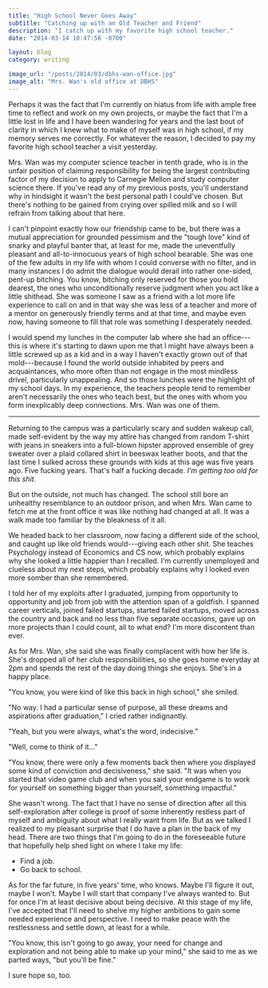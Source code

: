 ```yaml
---
title: "High School Never Goes Away"
subtitle: "Catching up with an Old Teacher and Friend"
description: "I catch up with my favorite high school teacher."
date: "2014-03-14 10:47:56 -0700"

layout: blog
category: writing

image_url: "/posts/2014/03/dbhs-wan-office.jpg"
image_alt: "Mrs. Wan's old office at DBHS"
---
```


Perhaps it was the fact that I'm currently on hiatus from life with ample free time to reflect and work on my own projects, or maybe the fact that I'm a little lost in life and I have been wandering for years and the last bout of clarity in which I knew what to make of myself was in high school, if my memory serves me correctly. For whatever the reason, I decided to pay my favorite high school teacher a visit yesterday.

Mrs. Wan was my computer science teacher in tenth grade, who is in the unfair position of claiming responsibility for being the largest contributing factor of my decision to apply to Carnegie Mellon and study computer science there. If you've read any of my previous posts, you'll understand why in hindsight it wasn't the best personal path I could've chosen. But there's nothing to be gained from crying over spilled milk and so I will refrain from talking about that here.

I can't pinpoint exactly how our friendship came to be, but there was a mutual appreciation for grounded pessimism and the "tough love" kind of snarky and playful banter that, at least for me, made the uneventfully pleasant and all-to-innocuous years of high school bearable. She was one of the few adults in my life with whom I could converse with no filter, and in many instances I do admit the dialogue would derail into rather one-sided, pent-up bitching. You know, bitching only reserved for those you hold dearest, the ones who unconditionally reserve judgment when you act like a little shithead. She was someone I saw as a friend with a lot more life experience to call on and in that way she was less of a teacher and more of a mentor on generously friendly terms and at that time, and maybe even now, having someone to fill that role was something I desperately needed.

I would spend my lunches in the computer lab where she had an office---this is where it's starting to dawn upon me that I might have always been a little screwed up as a kid and in a way I haven't exactly grown out of that mold---because I found the world outside inhabited by peers and acquaintances, who more often than not engage in the most mindless drivel, particularly unappealing. And so those lunches were the highlight of my school days. In my experience, the teachers people tend to remember aren't necessarily the ones who teach best, but the ones with whom you form inexplicably deep connections. Mrs. Wan was one of them.

- - -

Returning to the campus was a particularly scary and sudden wakeup call, made self-evident by the way my attire has changed from random T-shirt with jeans in sneakers into a full-blown hipster approved ensemble of grey sweater over a plaid collared shirt in beeswax leather boots, and that the last time I sulked across these grounds with kids at this age was five years ago. Five fucking years. That's half a fucking decade. *I'm getting too old for this shit.*

But on the outside, not much has changed. The school still bore an unhealthy resemblance to an outdoor prison, and when Mrs. Wan came to fetch me at the front office it was like nothing had changed at all. It was a walk made too familiar by the bleakness of it all.

We headed back to her classroom, now facing a different side of the school, and caught up like old friends would---giving each other shit. She teaches Psychology instead of Economics and CS now, which probably explains why she looked a little happier than I recalled. I'm currently unemployed and clueless about my next steps, which probably explains why I looked even more somber than she remembered.

I told her of my exploits after I graduated, jumping from opportunity to opportunity and job from job with the attention span of a goldfish. I spanned career verticals, joined failed startups, started failed startups, moved across the country and back and no less than five separate occasions, gave up on more projects than I could count, all to what end? I'm more discontent than ever.

As for Mrs. Wan, she said she was finally complacent with how her life is. She's dropped all of her club responsibilities, so she goes home everyday at 2pm and spends the rest of the day doing things she enjoys. She's in a happy place.

"You know, you were kind of like this back in high school," she smiled.

"No way. I had a particular sense of purpose, all these dreams and aspirations after graduation," I cried rather indignantly.

"Yeah, but you were always, what's the word, indecisive."

"Well, come to think of it..."

"You know, there were only a few moments back then where you displayed some kind of conviction and decisiveness," she said. "It was when you started that video game club and when you said your endgame is to work for yourself on something bigger than yourself, something impactful."

She wasn't wrong. The fact that I have no sense of direction after all this self-exploration after college is proof of some inherently restless part of myself and ambiguity about what I really want from life. But as we talked I realized to my pleasant surprise that I do have a plan in the back of my head. There are two things that I'm going to do in the foreseeable future that hopefully help shed light on where I take my life:

* Find a job.
* Go back to school.

As for the far future, in five years' time, who knows. Maybe I'll figure it out, maybe I won't. Maybe I will start that company I've always wanted to. But for once I'm at least decisive about being decisive. At this stage of my life, I've accepted that I'll need to shelve my higher ambitions to gain some needed experience and perspective. I need to make peace with the restlessness and settle down, at least for a while.

"You know, this isn't going to go away, your need for change and exploration and not being able to make up your mind," she said to me as we parted ways, "but you'll be fine."

I sure hope so, too.

